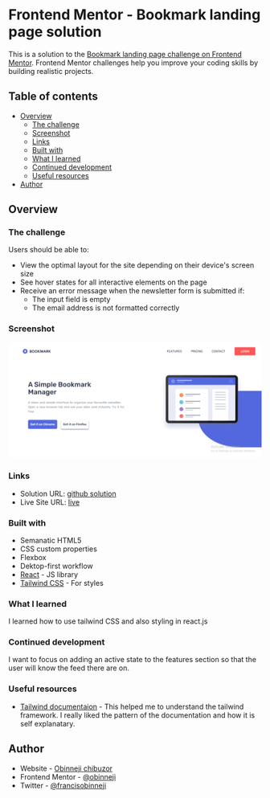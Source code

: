 # Frontend Mentor - Bookmark landing page solution

This is a solution to the [Bookmark landing page challenge on Frontend Mentor](https://www.frontendmentor.io/challenges/bookmark-landing-page-5d0b588a9edda32581d29158). Frontend Mentor challenges help you improve your coding skills by building realistic projects. 

## Table of contents

- [Overview](#overview)
  - [The challenge](#the-challenge)
  - [Screenshot](#screenshot)
  - [Links](#links)
  - [Built with](#built-with)
  - [What I learned](#what-i-learned)
  - [Continued development](#continued-development)
  - [Useful resources](#useful-resources)
- [Author](#author)


## Overview

### The challenge

Users should be able to:

- View the optimal layout for the site depending on their device's screen size
- See hover states for all interactive elements on the page
- Receive an error message when the newsletter form is submitted if:
  - The input field is empty
  - The email address is not formatted correctly

### Screenshot

![](./Screenshot.png)



### Links

- Solution URL: [github solution](https://github.com/obinneji/Bookmark-landing-page/)
- Live Site URL: [live](https://bookmark-landing-page-tail.vercel.app/)


### Built with

- Semanatic HTML5 
- CSS custom properties
- Flexbox
- Dektop-first workflow
- [React](https://reactjs.org/) - JS library
- [Tailwind CSS](https://tailwindcss.com/) - For styles


### What I learned

I learned how to use tailwind CSS and also styling in react.js

### Continued development

I want to focus on adding an active state to the features section so that the user will know the feed there are on.


### Useful resources

- [Tailwind documentaion](https://www.example.com) - This helped me to understand the tailwind framework. I really liked the pattern of the documentation and how it is self explanatary.

## Author

- Website - [Obinneji chibuzor](https://www.obinnejichibuzor.vercel.app)
- Frontend Mentor - [@obinneji](https://www.frontendmentor.io/profile/obinneji)
- Twitter - [@francisobinneji](https://www.twitter.com/francisobinneji)



